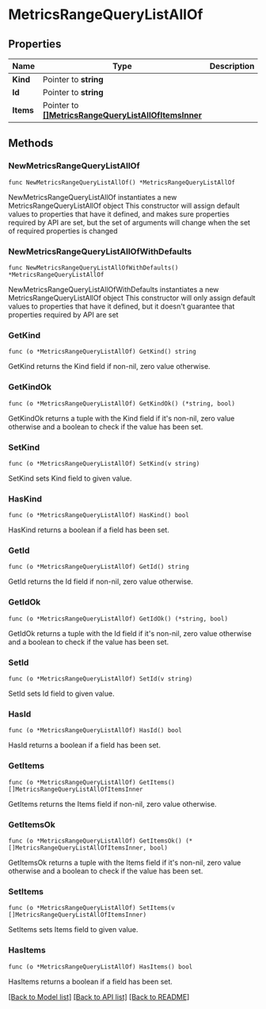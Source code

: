 # MetricsRangeQueryListAllOf

## Properties

Name | Type | Description | Notes
------------ | ------------- | ------------- | -------------
**Kind** | Pointer to **string** |  | [optional] 
**Id** | Pointer to **string** |  | [optional] 
**Items** | Pointer to [**[]MetricsRangeQueryListAllOfItemsInner**](MetricsRangeQueryListAllOfItemsInner.md) |  | [optional] 

## Methods

### NewMetricsRangeQueryListAllOf

`func NewMetricsRangeQueryListAllOf() *MetricsRangeQueryListAllOf`

NewMetricsRangeQueryListAllOf instantiates a new MetricsRangeQueryListAllOf object
This constructor will assign default values to properties that have it defined,
and makes sure properties required by API are set, but the set of arguments
will change when the set of required properties is changed

### NewMetricsRangeQueryListAllOfWithDefaults

`func NewMetricsRangeQueryListAllOfWithDefaults() *MetricsRangeQueryListAllOf`

NewMetricsRangeQueryListAllOfWithDefaults instantiates a new MetricsRangeQueryListAllOf object
This constructor will only assign default values to properties that have it defined,
but it doesn't guarantee that properties required by API are set

### GetKind

`func (o *MetricsRangeQueryListAllOf) GetKind() string`

GetKind returns the Kind field if non-nil, zero value otherwise.

### GetKindOk

`func (o *MetricsRangeQueryListAllOf) GetKindOk() (*string, bool)`

GetKindOk returns a tuple with the Kind field if it's non-nil, zero value otherwise
and a boolean to check if the value has been set.

### SetKind

`func (o *MetricsRangeQueryListAllOf) SetKind(v string)`

SetKind sets Kind field to given value.

### HasKind

`func (o *MetricsRangeQueryListAllOf) HasKind() bool`

HasKind returns a boolean if a field has been set.

### GetId

`func (o *MetricsRangeQueryListAllOf) GetId() string`

GetId returns the Id field if non-nil, zero value otherwise.

### GetIdOk

`func (o *MetricsRangeQueryListAllOf) GetIdOk() (*string, bool)`

GetIdOk returns a tuple with the Id field if it's non-nil, zero value otherwise
and a boolean to check if the value has been set.

### SetId

`func (o *MetricsRangeQueryListAllOf) SetId(v string)`

SetId sets Id field to given value.

### HasId

`func (o *MetricsRangeQueryListAllOf) HasId() bool`

HasId returns a boolean if a field has been set.

### GetItems

`func (o *MetricsRangeQueryListAllOf) GetItems() []MetricsRangeQueryListAllOfItemsInner`

GetItems returns the Items field if non-nil, zero value otherwise.

### GetItemsOk

`func (o *MetricsRangeQueryListAllOf) GetItemsOk() (*[]MetricsRangeQueryListAllOfItemsInner, bool)`

GetItemsOk returns a tuple with the Items field if it's non-nil, zero value otherwise
and a boolean to check if the value has been set.

### SetItems

`func (o *MetricsRangeQueryListAllOf) SetItems(v []MetricsRangeQueryListAllOfItemsInner)`

SetItems sets Items field to given value.

### HasItems

`func (o *MetricsRangeQueryListAllOf) HasItems() bool`

HasItems returns a boolean if a field has been set.


[[Back to Model list]](../README.md#documentation-for-models) [[Back to API list]](../README.md#documentation-for-api-endpoints) [[Back to README]](../README.md)


